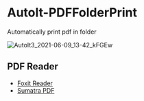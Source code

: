 # AutoIt-PDFFolderPrint

Automatically print pdf in folder

![AutoIt3_2021-06-09_13-42_kFGEw](https://user-images.githubusercontent.com/7203617/121348452-ac359680-c928-11eb-997e-31bc941b2251.png)

## PDF Reader

- [Foxit Reader](https://www.foxit.com/)
- [Sumatra PDF](https://www.sumatrapdfreader.org/)
